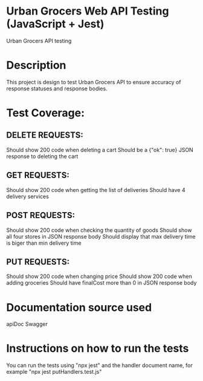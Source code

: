 # Urban Grocers Web API Testing (JavaScript + Jest)

Urban Grocers API testing

# Description

This project is design to test Urban Grocers API to ensure accuracy of response statuses and response bodies. 

# Test Coverage:
## DELETE REQUESTS:
Should show 200 code when deleting a cart
Should be a {"ok": true} JSON response to deleting the cart
## GET REQUESTS:
Should show 200 code when getting the list of deliveries
Should have 4 delivery services
## POST REQUESTS:
Should show 200 code when checking the quantity of goods
Should show all four stores in JSON response body
Should display that max delivery time is biger than min delivery time
## PUT REQUESTS:
Should show 200 code when changing price
Should show 200 code when adding groceries
Should have finalCost more than 0 in JSON response body
# Documentation source used
apiDoc
Swagger

# Instructions on how to run the tests

You can run the tests using "npx jest" and the handler document name, for example "npx jest putHandlers.test.js"

